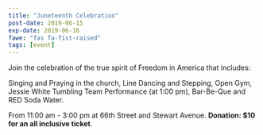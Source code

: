 ```yaml
---
title: "Juneteenth Celebration"
post-date: 2019-06-15
exp-date: 2019-06-16
fawe: "fas fa-fist-raised"
tags: [event]
---
```

Join the celebration of the true spirit of Freedom in America that includes:

Singing and Praying in the church, Line Dancing and Stepping, Open Gym, Jessie White Tumbling Team Performance (at 1:00 pm), Bar-Be-Que and RED Soda Water.

From 11:00 am - 3:00 pm at 66th Street and Stewart Avenue. **Donation: $10 for an all inclusive ticket**.